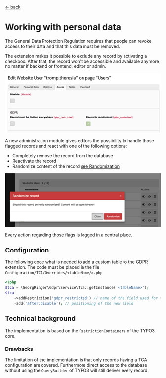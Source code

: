 [<- back](../Readme.md)

# Working with personal data

The General Data Protection Regulation requires that people can revoke access to their data and that this data must be removed.

The extension makes it possible to exclude any record by activating a checkbox. After that, the record won't be accessible and available anymore, no matter if backend or frontend, editor or admin.

![Record-fields.png](../Resources/Public/Documentation/Screenshots/Record-fields.png)

A new administration module gives editors the possibility to handle those flagged records and react with one of the following options:

- Completely remove the record from the database
- Reactivate the record
- Randomize content of the record [see Randomization](Randomization.md)

![record-randomization.png](../Resources/Public/Documentation/Screenshots/record-randomization.png)

Every action regarding those flags is logged in a central place.


## Configuration

The following code what is needed to add a custom table to the GDPR extension.
The code must be placed in the file `Configuration/TCA/Overrides/<tableName/>.php`

```php
<?php
$tca = \GeorgRinger\Gdpr\Service\Tca::getInstance('<tableName>');
$tca
    ->addRestriction('gdpr_restricted') // name of the field used for the checkbox to flag records 
    -add('after:disable'); // positioning of the new field
````

## Technical background

The implementation is based on the `RestrictionContainers` of the TYPO3 core.

### Drawbacks

The limitation of the implementation is that only records having a TCA configuration are covered.
Furthermore direct access to the database without using the `QueryBuilder` of TYPO3 will still deliver every record.

